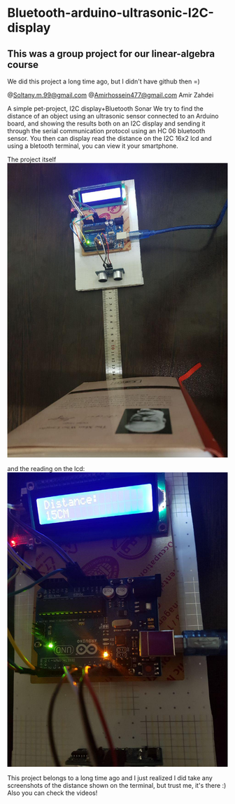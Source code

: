 # Bluetooth-arduino-ultrasonic-I2C-display
## This was a group project for our linear-algebra course
We did this project a long time ago, but I didn't have github then =)

@Soltany.m.99@gmail.com 
@Amirhossein477@gmail.com
Amir Zahdei

A simple pet-project, I2C display+Bluetooth Sonar
We try to find the distance of an object using an ultrasonic sensor connected to an Arduino board, and showing the results both on an I2C display and sending it through the serial communication protocol using an HC 06 bluetooth sensor.
You then can display read the distance on the I2C 16x2 lcd and using a bletooth terminal, you can view it your smartphone.

The project itself
![The img](https://github.com/miladsoltany/Bluetooth-arduino-ultrasonic-I2C-display/blob/master/Pic2.jpg)

and the reading on the lcd:
![Reading](https://github.com/miladsoltany/Bluetooth-arduino-ultrasonic-I2C-display/blob/master/Pic1.jpg)

This project belongs to a long time ago and I just realized I did take any screenshots of the distance shown on the terminal, but trust me, it's there :) Also you can check the videos!

